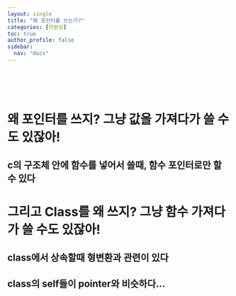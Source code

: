 ```yaml
---
layout: single
title: "왜 포인터를 쓰는가?"
categories: [미완성]
toc: true
author_profile: false
sidebar:
  nav: "docs"
---
```

<br><br><br>

# 왜 포인터를 쓰지? 그냥 값을 가져다가 쓸 수도 있잖아!
## c의 구조체 안에 함수를 넣어서 쓸때, 함수 포인터로만 할 수 있다

# 그리고 Class를 왜 쓰지? 그냥 함수 가져다가 쓸 수도 있잖아!
## class에서 상속할때 형변환과 관련이 있다
## class의 self들이 pointer와 비슷하다...